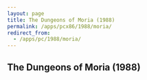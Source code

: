 ```yaml
---
layout: page
title: The Dungeons of Moria (1988)
permalink: /apps/pcx86/1988/moria/
redirect_from:
  - /apps/pc/1988/moria/
---
```


The Dungeons of Moria (1988)
---
